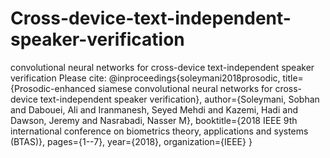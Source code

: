 # Cross-device-text-independent-speaker-verification
convolutional neural networks for cross-device text-independent speaker verification
Please cite:
@inproceedings{soleymani2018prosodic,
  title={Prosodic-enhanced siamese convolutional neural networks for cross-device text-independent speaker verification},
  author={Soleymani, Sobhan and Dabouei, Ali and Iranmanesh, Seyed Mehdi and Kazemi, Hadi and Dawson, Jeremy and Nasrabadi, Nasser M},
  booktitle={2018 IEEE 9th international conference on biometrics theory, applications and systems (BTAS)},
  pages={1--7},
  year={2018},
  organization={IEEE}
}
